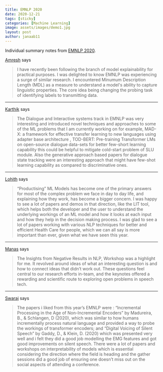 ```yaml
---
title: EMNLP 2020
date: 2020-12-21
tags: [sticky]
categories: [Machine Learning]
image: assets/images/demo1.jpg
layout: post
author: janaab11
---
```


Individual summary notes from [EMNLP 2020](https://2020.emnlp.org/).

[Amresh](https://ltbringer.github.io/blog) says

> I have recently been following the branch of model explainability for practical
> purposes. I was delighted to know EMNLP was experiencing a surge of similar
> research. I encountered Minumum Description Length (MDL) as a measure to
> understand a model's ability to capture linguistic properties. The core idea
> being changing the probing task of identifying labels to transmitting data.

---

[Karthik](https://github.com/karthik19967829) says

> The Dialogue and Interactive systems track in EMNLP was very interesting and
> introduced novel techniques and approaches to some of the ML problems that I am
> currently working on for example, MAD-X: a framework for effective transfer
> learning to new languages using adapter base architecture , TOD-BERT:
> Pre-training Transformer LMs on open-source dialogue data-sets for better
> few-short learning capability this could be helpful to mitigate cold-start
> problem of SLU module. Also the generative approach based papers for dialogue
> state tracking were an interesting approach that might have few-shot learning
> capability as compared to discriminative ones.

---

[Lohith](https://github.com/lohith-anandan) says

> “Productising” ML Models has become one of the primary answers for most of the
> complex problem we face in day to day life, and explaining how they work, has
> become a bigger concern. I was happy to see a lot of papers and demos in that
> direction, like the LIT tool, which helps both the developer and the user to
> understand the underlying workings of an ML model and how it looks at each input
> and how they help in the decision making process. I was glad to see a lot of
> papers working with various NLP techniques for better and efficient Health Care
> for people, which we can all say is more important than ever, given what we have
> seen this year.

---

[Manas](https://github.com/janaab11) says

> The Insights from Negative Results in NLP, Workshop was a highlight for me. It
> revolved around ideas of what an interesting question is and how to connect
> ideas that didn’t work out. These questions feel central to our research efforts
> in-team, and the keynotes offered a rewarding and scientific route to exploring
> open problems in speech tech.

---

[Swaraj](https://github.com/swarajdalmia) says

> The papers i liked from this year’s EMNLP were : “Incremental Processing in the
> Age of Non-Incremental Encoders” by Madureira, B., & Schlangen, D (2020), which
> was similar to how humans incrementally process natural language and provided a
> way to probe the workings of transformer encoders; and “Digital Voicing of
> Silent Speech” by Gaddy, D., & Klein, D. (2020) which was presented very well
> and i felt they did a good job modelling the EMG features and got good
> improvements on silent speech. There were a lot of papers and workshops on
> interpretability of models which is essential considering the direction where
> the field is heading and the gather sessions did a good job of ensuring one
> doesn’t miss out on the social aspects of attending a conference.

